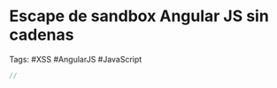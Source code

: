 # Escape de sandbox Angular JS sin cadenas 

Tags: #XSS #AngularJS #JavaScript 

```javascript 
// 

	
```